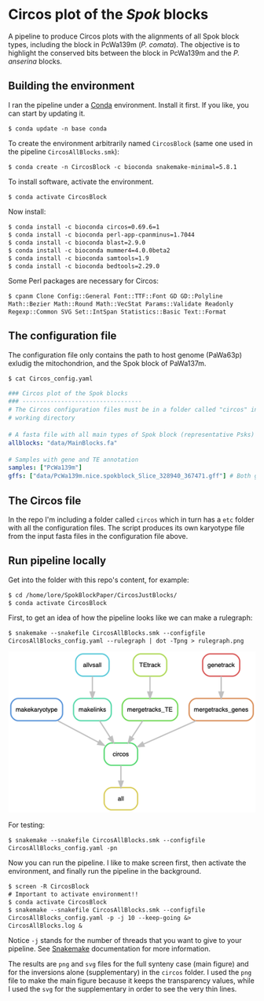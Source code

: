# Circos plot of the *Spok* blocks

A pipeline to produce Circos plots with the alignments of all Spok block types, including the block in PcWa139m (*P. comata*). The objective is to highlight the conserved bits between the block in PcWa139m and the *P. anserina* blocks.

## Building the environment

I ran the pipeline under a [Conda](https://docs.anaconda.com/) environment. Install it first. If you like, you can start by updating it.

    $ conda update -n base conda

To create the environment arbitrarily named `CircosBlock` (same one used in the pipeline `CircosAllBlocks.smk`):

    $ conda create -n CircosBlock -c bioconda snakemake-minimal=5.8.1

To install software, activate the environment.

    $ conda activate CircosBlock

Now install:

    $ conda install -c bioconda circos=0.69.6=1
    $ conda install -c bioconda perl-app-cpanminus=1.7044
    $ conda install -c bioconda blast=2.9.0  
    $ conda install -c bioconda mummer4=4.0.0beta2 
    $ conda install -c bioconda samtools=1.9 
    $ conda install -c bioconda bedtools=2.29.0

Some Perl packages are necessary for Circos:

    $ cpanm Clone Config::General Font::TTF::Font GD GD::Polyline Math::Bezier Math::Round Math::VecStat Params::Validate Readonly Regexp::Common SVG Set::IntSpan Statistics::Basic Text::Format

## The configuration file

The configuration file only contains the path to host genome (PaWa63p) exludig the mitochondrion, and the Spok block of PaWa137m. 
        
    $ cat Circos_config.yaml
```yaml
### Circos plot of the Spok blocks
### ----------------------------------
# The Circos configuration files must be in a folder called "circos" in the
# working directory

# A fasta file with all main types of Spok block (representative Psks) from TSD to TSD
allblocks: "data/MainBlocks.fa"

# Samples with gene and TE annotation
samples: ["PcWa139m"]
gffs: ["data/PcWa139m.nice.spokblock_Slice_328940_367471.gff"] # Both genes and TEs
```

## The Circos file

In the repo I'm including a folder called `circos` which in turn has a `etc` folder with all the configuration files. The script produces its own karyotype file from the input fasta files in the configuration file above.

## Run pipeline locally

Get into the folder with this repo's content, for example:

    $ cd /home/lore/SpokBlockPaper/CircosJustBlocks/
    $ conda activate CircosBlock

First, to get an idea of how the pipeline looks like we can make a rulegraph:

    $ snakemake --snakefile CircosAllBlocks.smk --configfile CircosAllBlocks_config.yaml --rulegraph | dot -Tpng > rulegraph.png

![rulegraph](rulegraph.png "rulegraph of CircosAllBlocks.smk")

For testing:

    $ snakemake --snakefile CircosAllBlocks.smk --configfile CircosAllBlocks_config.yaml -pn

Now you can run the pipeline. I like to make screen first, then activate the environment, and finally run the pipeline in the background.

    $ screen -R CircosBlock
    # Important to activate environment!!
    $ conda activate CircosBlock
    $ snakemake --snakefile CircosAllBlocks.smk --configfile CircosAllBlocks_config.yaml -p -j 10 --keep-going &> CircosAllBlocks.log &

Notice `-j` stands for the number of threads that you want to give to your pipeline. See [Snakemake](https://snakemake.readthedocs.io/en/stable/) documentation for more information.

The results are `png` and `svg` files for the full synteny case (main figure) and for the inversions alone (supplementary) in the `circos` folder. I used the `png` file to make the main figure because it keeps the transparency values, while I used the `svg` for the supplementary in order to see the very thin lines.
